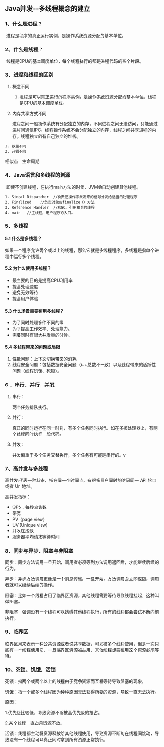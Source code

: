 ## Java并发--多线程概念的建立

### 1、什么是进程？

​		进程是程序的真正运行实例，是操作系统资源分配的基本单位。

### 2、什么是线程？

​		线程是CPU的基本调度单位，每个线程执行的都是进程代码的某个片段。

### 3、进程和线程的区别

  1. 概念不同
      	1. 进程是可以真正运行的程序实例，是操作系统资源分配的基本单位。线程是CPU的基本调度单位。

  2. 内存共享方式不同

     ​	进程之间一般操作系统有分配独立的内存，不同进程之间无法访问，只能通过进程间通信IPC。线程操作系统不会分配独立的内存，线程之间共享进程的内存。线程独立的有自己独立的堆栈。

   	1. 数量不同
   	2. 开销不同

相似点：生命周期

### 4、Java语言和多线程的渊源

​	即使不创建线程，在执行main方法的时候，JVM会自动创建其他线程。

 	1. Singal Dispatcher  //负责把操作系统发来的信号分发给适当的处理程序
 	2. Finalized    //负责对象的finalize（）方法
 	3. Reference Handler  //和GC、引用相关的线程
 	4. main   //主线程，用户程序的入口。

### 5、多线程

#### 5.1 什么是多线程？

​	如果一个程序允许两个或以上的线程，那么它就是多线程程序，多线程是指单个进程中运行多个线程。

#### 5.2 为什么使用多线程？

 + 最主要的目的是提高CPU利用率
 + 提高处理速度
 + 避免无效等待
 + 提高用户体验

#### 5.3 什么场景需要使用多线程？

 + 为了同时处理多件不同的事
 + 为了提高工作效率、处理能力。
+ 需要同时有很大并发量的时候。

#### 5.4 多线程带来的问题或局限

1. 性能问题：上下文切换带来的消耗
2. 线程安全问题：包括数据安全问题（i++总数不一致）以及线程带来的活跃性问题（线程饥饿、死锁）。

### 6 、串行、并行、并发

1. 串行：

   两个任务排队执行。

2. 并行：

   真正的同时运行在同一时刻，有多个任务同时执行。如在多核处理器上，有两个线程同时执行一段代码。

3. 并发：

   并发偏重于多个任务交替执行，多个任务有可能是串行的。v

### 7、高并发与多线程

高并发:代表一种状态，指在同一个时间点，有很多用户同时的访问同一 API 接口或者 Url 地址。

高并发指标：

+ QPS：每秒查询数
+ 带宽
+ PV（page view）
+ UV (Unique view)
+ 并发连接数
+ 服务器平均请求等待时间

### 8、同步与异步、阻塞与非阻塞

同步：同步方法调用一旦开始，调用者必须等到方法调用返回后，才能继续后续的行为。

异步：异步方法调用更像是一个消息传递，一旦开始，方法调用会立即返回，调用者就可以继续后续的操作。

阻塞：比如一个线程占用了临界区资源，其他线程需要等待导致线程挂起，这种叫做阻塞。

非阻塞：强调没有一个线程可以妨碍其他线程执行，所有的线程都会尝试不断向前执行。

### 9、临界区

临界区用来表示一种公共资源或者说共享数据，可以被多个线程使用，但是一次只能有一个线程使用它，一旦临界区资源被占用，其他线程想要使用这个资源必须等待。

### 10、死锁、饥饿、活锁

死锁：指两个或两个以上的线程由于竞争资源而互相等待导致阻塞的现象。

饥饿：指一个或多个线程因为种种原因无法获得所要的资源，导致一直无法执行。

 原因：

1.优先级比较低，导致资源不断被高优先级的抢占。

 2.某个线程一直占用资源不放。

活锁：线程都主动将资源释放给其他线程使用，导致资源不断的在线程间跳动，导致没有一个线程可以真正同时拿到所有资源正常执行。